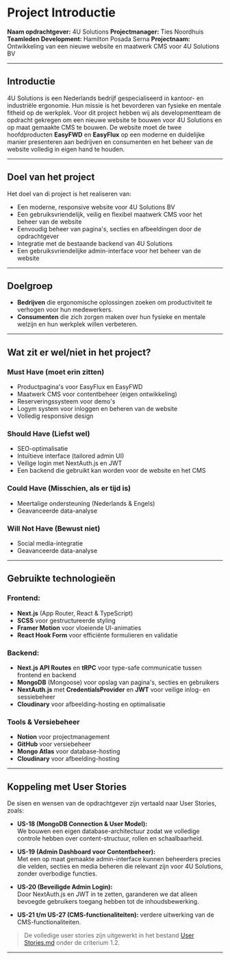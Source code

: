 # Project Introductie

**Naam opdrachtgever:** 4U Solutions 
**Projectmanager:** Ties Noordhuis
**Teamleden Development:** Hamilton Posada Serna
**Projectnaam:** Ontwikkeling van een nieuwe website en maatwerk CMS voor 4U Solutions BV

---

## Introductie
4U Solutions is een Nederlands bedrijf gespecialiseerd in kantoor- en industriële ergonomie. Hun missie is het bevorderen van fysieke en mentale fitheid op de werkplek.
Voor dit project hebben wij als developmentteam de opdracht gekregen om een nieuwe website te bouwen voor 4U Solutions en op maat gemaakte CMS te bouwen. De website moet de twee hoofdproducten **EasyFWD** en **EasyFlux** op een moderne en duidelijke manier presenteren aan bedrijven en consumenten en het beheer van de website volledig in eigen hand te houden.

---

## Doel van het project
Het doel van di project is het realiseren van:

* Een moderne, responsive website voor 4U Solutions BV
* Een gebruiksvriendelijk, veilig en flexibel maatwerk CMS voor het beheer van de website
* Eenvoudig beheer van pagina's, secties en afbeeldingen door de opdrachtgever
* Integratie met de bestaande backend van 4U Solutions
* Een gebruiksvriendelijke admin-interface voor het beheer van de website

---

## Doelgroep
- **Bedrijven** die ergonomische oplossingen zoeken om productiviteit te verhogen voor hun medewerkers.
- **Consumenten** die zich zorgen maken over hun fysieke en mentale welzijn en hun werkplek willen verbeteren.

---

## Wat zit er wel/niet in het project? 
### Must Have (moet erin zitten)
* Productpagina's voor EasyFlux en EasyFWD
* Maatwerk CMS voor contentbeheer (eigen ontwikkeling)
* Reserveringssysteem voor demo's
* Logym system voor inloggen en beheren van de website
* Volledig responsive design

### Should Have (Liefst wel)
* SEO-optimalisatie
* Intuïtieve interface (tailored admin UI)
* Veilige login met NextAuth.js en JWT
* Een backend die gebruikt kan worden voor de website en het CMS

### Could Have (Misschien, als er tijd is)
* Meertalige ondersteuning (Nederlands & Engels)
* Geavanceerde data-analyse

### Will Not Have (Bewust niet)
* Social media-integratie
* Geavanceerde data-analyse

---

## Gebruikte technologieën
### Frontend:
- **Next.js** (App Router, React & TypeScript)
- **SCSS** voor gestructureerde styling
- **Framer Motion** voor vloeiende UI-animaties
- **React Hook Form** voor efficiënte formulieren en validatie

### Backend:
- **Next.js API Routes** en **tRPC** voor type-safe communicatie tussen frontend en backend
- **MongoDB** (Mongoose) voor opslag van pagina's, secties en gebruikers
- **NextAuth.js** met **CredentialsProvider** en **JWT** voor veilige inlog- en sessiebeheer
- **Cloudinary** voor afbeelding-hosting en optimalisatie

### Tools & Versiebeheer
- **Notion** voor projectmanagement
- **GitHub** voor versiebeheer
- **Mongo Atlas** voor database-hosting
- **Cloudinary** voor afbeelding-hosting

---

## Koppeling met User Stories
De sisen en wensen van de opdrachtgever zijn vertaald naar User Stories, zoals: 

- **US-18 (MongoDB Connection & User Model):**  
  We bouwen een eigen database-architectuur zodat we volledige controle hebben over content-structuur, rollen en schaalbaarheid.

- **US-19 (Admin Dashboard voor Contentbeheer):**  
  Met een op maat gemaakte admin-interface kunnen beheerders precies díe velden, secties en media beheren die relevant zijn voor 4U Solutions, zonder overbodige functies.

- **US-20 (Beveiligde Admin Login):**  
  Door NextAuth.js en JWT in te zetten, garanderen we dat alleen bevoegde gebruikers toegang hebben tot de inhoudsbewerking. 

- **US-21 t/m US-27 (CMS-functionaliteiten):** verdere uitwerking van de CMS-functionaliteiten.

> De volledige user stories zijn uitgewerkt in het bestand [User Stories.md](../opdracht-1-werkzaamheden/criterium-1.2-user-stories.md) onder de criterium 1.2.

---


